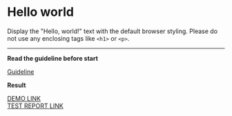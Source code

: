 # Hello world

Display the "Hello, world!" text with the default browser styling. Please do not
use any enclosing tags like `<h1>` or `<p>`.
___

**Read the guideline before start**

[Guideline](https://mate-academy.github.io/layout_task-guideline/)

**Result**

[DEMO LINK](https://olgalyubicheva.github.io/layout_hello-world/) <br>
[TEST REPORT LINK](https://olgalyubicheva.github.io/layout_hello-world/report/html_report/)
